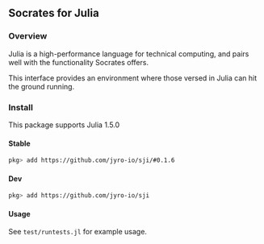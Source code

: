 ## Socrates for Julia

### Overview

Julia is a high-performance language for technical computing,
and pairs well with the functionality Socrates offers.

This interface provides an environment where those versed in Julia
can hit the ground running.

### Install

This package supports Julia 1.5.0

#### Stable

```bash
pkg> add https://github.com/jyro-io/sji/#0.1.6
```

#### Dev

```bash
pkg> add https://github.com/jyro-io/sji
```

#### Usage

See `test/runtests.jl` for example usage.
